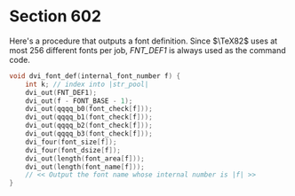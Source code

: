 # Section 602

Here's a procedure that outputs a font definition.
Since $\TeX82$ uses at most 256 different fonts per job, *FNT_DEF1* is always used as the command code.

```c dvi.c
void dvi_font_def(internal_font_number f) {
    int k; // index into |str_pool|
    dvi_out(FNT_DEF1);
    dvi_out(f - FONT_BASE - 1);
    dvi_out(qqqq_b0(font_check[f]));
    dvi_out(qqqq_b1(font_check[f]));
    dvi_out(qqqq_b2(font_check[f]));
    dvi_out(qqqq_b3(font_check[f]));
    dvi_four(font_size[f]);
    dvi_four(font_dsize[f]);
    dvi_out(length(font_area[f]));
    dvi_out(length(font_name[f]));
    // << Output the font name whose internal number is |f| >>
}
```
